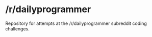 # /r/dailyprogrammer

Repository for attempts at the /r/dailyprogrammer subreddit coding challenges.
